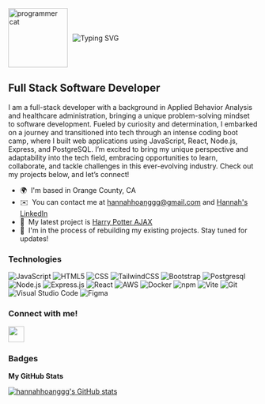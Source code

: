 <div style="display: flex; align-items: center;">
    <img src="https://media2.giphy.com/media/v1.Y2lkPTc5MGI3NjExeDRjNzJvbm1wZmZmOHIzcnhvd3hiMjlub3dqbnJnZGNlaDVmbGo3dyZlcD12MV9pbnRlcm5hbF9naWZfYnlfaWQmY3Q9Zw/78XCFBGOlS6keY1Bil/giphy.gif" alt="programmer cat" width="120" style="margin-right: 10px;" />
    <img src="https://readme-typing-svg.herokuapp.com?font=Jetbrains+mono&size=40&duration=4000&color=FFC0CB&center=true&vCenter=true&width=750&lines=Hello+World!+I'm+Hannah+Hoang!;Welcome+to+my+Github!" alt="Typing SVG" />
</div>

Full Stack Software Developer
------------------

I am a full-stack developer with a background in Applied Behavior Analysis and healthcare administration, bringing a unique problem-solving mindset to software development. Fueled by curiosity and determination, I embarked on a journey and transitioned into tech through an intense coding boot camp, where I built web applications using JavaScript, React, Node.js, Express, and PostgreSQL.  I’m excited to bring my unique perspective and adaptability into the tech field, embracing opportunities to learn, collaborate, and tackle challenges in this ever-evolving industry. 
Check out my projects below, and let’s connect!

* 🌍  I'm based in Orange County, CA
* ✉️  You can contact me at [hannahhoanggg@gmail.com](mailto:hannahhoanggg@gmail.com) and <a href="https://www.linkedin.com/in/hannah-tran-hoang/">Hannah's LinkedIn</a>
* 🚀  My latest project is [Harry Potter AJAX](https://hannahhoanggg.github.io/ajax-project/)
* 🧠  I'm in the process of rebuilding my existing projects. Stay tuned for updates!

### Technologies


<p align="left">
  <img src="https://img.shields.io/badge/JavaScript-007396?style=for-the-badge&logo=javascript&logoColor=white" alt="JavaScript" />
  <img src="https://img.shields.io/badge/HTML5-E34F26?style=for-the-badge&logo=html5&logoColor=white" alt="HTML5" />
  <img src="https://img.shields.io/badge/CSS3-1572B6?style=for-the-badge&logo=css3&logoColor=white" alt="CSS" /> 
  <img src="https://img.shields.io/badge/TailwindCSS-ADD8E6?style=for-the-badge&logo=tailwindcss&logoColor=white" alt="TailwindCSS"/>
  <img src="https://img.shields.io/badge/Bootstrap-7952B3?style=for-the-badge&logo=bootstrap&logoColor=white" alt="Bootstrap"/>
  <img src="https://img.shields.io/badge/PostgreSQL-316192?style=for-the-badge&logo=postgresql&logoColor=white" alt="Postgresql" />
  <img src="https://img.shields.io/badge/Node.js-339933?style=for-the-badge&logo=nodedotjs&logoColor=white" alt="Node.js"/>
  <img src="https://img.shields.io/badge/Express.js-90EE90?style=for-the-badge&logo=expressdotjs&logoColor=white" alt="Express.js"/>
  <img src="https://img.shields.io/badge/React-20232A?style=for-the-badge&logo=react&logoColor=61DAFB" alt="React"/>
  <img src="https://img.shields.io/badge/AWS-FF9900?style=for-the-badge&logo=amazonaws&logoColor=white" alt="AWS" />
  <img src="https://img.shields.io/badge/Docker-2496ED?style=for-the-badge&logo=docker&logoColor=white" alt="Docker"/>
  <img src="https://img.shields.io/badge/npm-CB3837?style=for-the-badge&logo=npm&logoColor=white" alt="npm"/>
  <img src="https://img.shields.io/badge/Vite-33ff99?style=for-the-badge&logo=vite&logoColor=white" alt="Vite"/>
  <img src="https://img.shields.io/badge/Git-F05032?style=for-the-badge&logo=git&logoColor=white" alt="Git"/>
  <img src="https://img.shields.io/badge/Visual%20Studio%20Code-007ACC?style=for-the-badge&logo=visualstudiocode&logoColor=white" alt="Visual Studio Code"/>
  <img src="https://img.shields.io/badge/Figma-da88b6?style=for-the-badge&logo=figma&logoColor=white" alt="Figma"/>
</p>


### Connect with me!

<p align="left">  <a href="https://www.linkedin.com/in/hannah-tran-hoang/" target="_blank" rel="noreferrer"> <picture> <source media="(prefers-color-scheme: dark)" srcset="https://raw.githubusercontent.com/danielcranney/readme-generator/main/public/icons/socials/linkedin-dark.svg" /> <source media="(prefers-color-scheme: light)" srcset="https://raw.githubusercontent.com/danielcranney/readme-generator/main/public/icons/socials/linkedin.svg" /> <img src="https://raw.githubusercontent.com/danielcranney/readme-generator/main/public/icons/socials/linkedin.svg" width="32" height="32" /> </picture> </a></p>

### Badges

<b>My GitHub Stats</b>

<a href="http://www.github.com/hannahhoanggg"><img src="https://github-readme-stats.vercel.app/api?username=hannahhoanggg&show_icons=true&hide=&count_private=true&title_color=0891b2&text_color=ffffff&icon_color=0891b2&bg_color=1c1917&hide_border=true&show_icons=true" alt="hannahhoanggg's GitHub stats" /></a>
